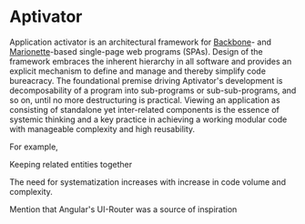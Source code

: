 # Aptivator

Application activator is an architectural framework for [Backbone]- and 
[Marionette]-based single-page web programs (SPAs).  Design of the framework
embraces the inherent hierarchy in all software and provides an explicit 
mechanism to define and manage and thereby simplify code bureacracy.  The 
foundational premise driving Aptivator's development is decomposability of a program
into sub-programs or sub-sub-programs, and so on, until no more destructuring 
is practical.  Viewing an application as consisting of standalone yet inter-related
components is the essence of systemic thinking and a key practice in achieving 
a working modular code with manageable complexity and high reusability.

For example, 


Keeping related entities together

The need for systematization increases with increase in code volume and complexity.

Mention that Angular's UI-Router was a source of inspiration

[Backbone]: http://backbonejs.org/
[Marionette]: http://marionettejs.com/
